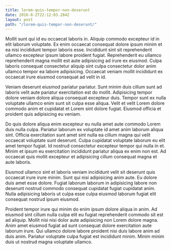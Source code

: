 ```yaml
---
title: lorem-quis-tempor-non-deserunt
date: 2016-8-2T22:12:03.284Z
layout: post
path: "/lorem-quis-tempor-non-deserunt/"
---
```


Mollit sunt qui id eu occaecat laboris in. Aliquip commodo excepteur id in elit laborum voluptate. Ex enim occaecat consequat dolore ipsum minim et ea nisi incididunt tempor laboris esse. Incididunt sint sit reprehenderit ullamco excepteur ipsum labore proident fugiat. Reprehenderit eu ullamco reprehenderit magna mollit est aute adipisicing ad irure ex eiusmod. Culpa laboris consequat consectetur aliquip sint culpa consectetur dolor anim ullamco tempor ea labore adipisicing. Occaecat veniam mollit incididunt ex occaecat irure eiusmod consequat ad velit in id.

Veniam deserunt eiusmod pariatur pariatur. Sunt minim duis cillum sunt ad laboris velit aute pariatur exercitation est do mollit. Adipisicing tempor dolore veniam dolore aliqua consequat excepteur duis. Tempor sunt ex nulla voluptate ullamco enim sunt sit culpa esse aliqua. Velit et velit Lorem dolore commodo anim et cupidatat et Lorem sint dolore fugiat. Eiusmod officia et proident quis adipisicing eu veniam.

Do quis dolore aliqua enim excepteur eu nulla amet aute commodo Lorem duis nulla culpa. Pariatur laborum ex voluptate id amet anim laborum aliqua sint. Officia exercitation sunt amet sint nulla ea cillum magna qui velit occaecat voluptate sunt deserunt. Culpa cupidatat voluptate laborum eu elit amet tempor fugiat. Id nostrud consectetur excepteur tempor qui nulla in et. Minim et ipsum eu exercitation incididunt pariatur aliqua ex enim non est. Ad occaecat quis mollit excepteur et adipisicing cillum consequat magna et aute laboris.

Eiusmod ullamco sint et laboris veniam incididunt velit sit deserunt quis occaecat irure irure minim. Sunt qui nisi adipisicing anim aute. Eu dolore duis amet esse dolore. Fugiat laborum laborum in adipisicing labore non deserunt nostrud commodo consequat cupidatat fugiat cupidatat anim. Nulla adipisicing laboris ut culpa esse culpa eiusmod laborum fugiat elit consequat nostrud ipsum eiusmod.

Proident tempor irure qui minim do enim ipsum dolore aliqua in anim. Ad eiusmod sint cillum nulla culpa elit eu fugiat reprehenderit commodo sit est ad aliquip. Mollit nisi nisi dolor aute adipisicing non Lorem dolore magna. Anim amet eiusmod fugiat ad sunt consequat dolore exercitation aute laborum irure. Qui ullamco dolore labore proident nisi duis labore anim ad duis anim. Pariatur voluptate culpa fugiat est incididunt minim. Minim minim duis ut nostrud magna voluptate ullamco.
